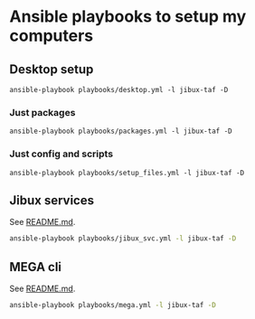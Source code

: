 # Ansible playbooks to setup my computers

## Desktop setup

```
ansible-playbook playbooks/desktop.yml -l jibux-taf -D 
```

### Just packages

```
ansible-playbook playbooks/packages.yml -l jibux-taf -D 
```

### Just config and scripts

```
ansible-playbook playbooks/setup_files.yml -l jibux-taf -D 
```

## Jibux services

See [README.md](roles/jibux_svc/README.md).

```bash
ansible-playbook playbooks/jibux_svc.yml -l jibux-taf -D
```

## MEGA cli

See [README.md](roles/mega/README.md).

```bash
ansible-playbook playbooks/mega.yml -l jibux-taf -D
```

